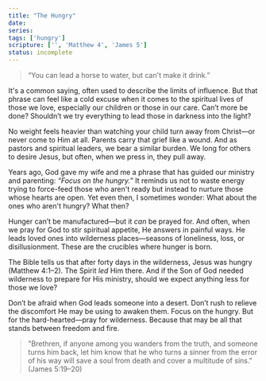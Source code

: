 ```yaml
---
title: "The Hungry"
date: 
series: 
tags: ['hungry']
scripture: ['', 'Matthew 4', 'James 5']
status: incomplete
---
```




>“You can lead a horse to water, but can't make it drink.” 

It's a common saying, often used to describe the limits of influence. But that phrase can feel like a cold excuse when it comes to the spiritual lives of those we love, especially our children or those in our care. Can’t more be done? Shouldn’t we try everything to lead those in darkness into the light?

No weight feels heavier than watching your child turn away from Christ—or never come to Him at all. Parents carry that grief like a wound. And as pastors and spiritual leaders, we bear a similar burden. We long for others to desire Jesus, but often, when we press in, they pull away.

Years ago, God gave my wife and me a phrase that has guided our ministry and parenting: _“Focus on the hungry.”_ It reminds us not to waste energy trying to force-feed those who aren't ready but instead to nurture those whose hearts are open. Yet even then, I sometimes wonder: What about the ones who aren't hungry? What then?

Hunger can’t be manufactured—but it _can_ be prayed for. And often, when we pray for God to stir spiritual appetite, He answers in painful ways. He leads loved ones into wilderness places—seasons of loneliness, loss, or disillusionment. These are the crucibles where hunger is born.

The Bible tells us that after forty days in the wilderness, Jesus was hungry (Matthew 4:1–2). The Spirit _led_ Him there. And if the Son of God needed wilderness to prepare for His ministry, should we expect anything less for those we love?

Don’t be afraid when God leads someone into a desert. Don’t rush to relieve the discomfort He may be using to awaken them. Focus on the hungry. But for the hard-hearted—pray for wilderness. Because that may be all that stands between freedom and fire.

>"Brethren, if anyone among you wanders from the truth, and someone turns him back, let him know that he who turns a sinner from the error of his way will save a soul from death and cover a multitude of sins." (James 5:19–20)